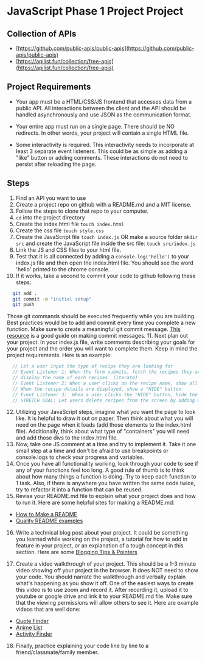 # JavaScript Phase 1 Project Project 

## Collection of APIs 
- [https://github.com/public-apis/public-apis](https://github.com/public-apis/public-apis) 
- [https://apilist.fun/collection/free-apis](https://apilist.fun/collection/free-apis) 

## Project Requirements
- Your app must be a HTML/CSS/JS frontend that accesses data from a public API. All interactions between the client and the API should be handled asynchronously and use JSON as the communication format.

- Your entire app must run on a single page. There should be NO redirects. In other words, your project will contain a single HTML file.

- Some interactivity is required. This interactivity needs to incorporate at least 3 separate event listeners. This could be as simple as adding a "like" button or adding comments. These interactions do not need to persist after reloading the page.

## Steps 
1. Find an API you want to use
2. Create a project repo on github with a README.md and a MIT license.
3. Follow the steps to clone that repo to your computer. 
4. `cd` into the project directory 
5. Create the index.html file   `touch index.html`
6. Create the css file `touch style.css` 
7. Create the JavaScript file `touch index.js`  OR make a source folder `mkdir src` and create the JavaScript file inside the src file: `touch src/index.js`
8. Link the JS and CSS files to your html file. 
9. Test that it is all connected by adding a `console.log('hello')` to your index.js file and then open the index.html file. You should see the word 'hello' printed to the chrome console. 
10. If it works, take a second to commit your code to github following these steps: 
```bash
  git add .
  git commit -m "initial setup" 
  git push 
``` 
Those git commands should be executed frequently while you are building.  Best practices would be to add and commit every time you complete a new function. Make sure to create a meaningful git commit message. [This resource](https://chris.beams.io/posts/git-commit/) is a good guide on making commit messages. 
11. Next plan out your project. In your index.js file, write comments describing your goals for your project and the order you will want to complete them. Keep in mind the project requirements. Here is an example: 
```JavaScript
  // Let a user input the type of recipe they are looking for
  // Event Listener 1: When the form submits, fetch the recipes they are searching for 
  // display the name of each recipes  (iterate)
  // Event Listener 2: When a user clicks on the recipe name, show all the recipe details
  // When the recipe details are displayed, show a "HIDE" button
  // Event Listener 3:  When a user clicks the "HIDE" button, hide the details of the recipe. 
  // STRETCH GOAL: Let users delete recipes from the screen by adding an "X" next to each recipe name 
``` 
12. Utilizing your JavaScript steps, imagine what you want the page to look like. It is helpful to draw it out on paper. Then think about what you will need on the page when it loads (add those elements to the index.html file).  Additionally, think about what type of "containers" you will need and add those divs to the index.html file. 
13. Now, take one JS comment at a time and try to implement it. Take it one small step at a time and don't be afraid to use breakpoints or console.logs to check your progress and variables. 
14. Once you have all functionality working, look through your code to see if any of your functions feel too long.  A good rule of thumb is to think about how many things a function is doing.  Try to keep each function to 1 task.  Also, if there is anywhere you have written the same code twice, try to refactor it into a function that can be reused.
15. Revise your README.md file to explain what your project does and how to run it. Here are some helpful sites for making a README.md:  
- [How to Make a README](https://www.makeareadme.com/) 
- [Quality README examples](https://github.com/matiassingers/awesome-readme) 

16. Write a technical blog post about your project. It could be something you learned while working on the project, a tutorial for how to add in feature in your project, or an explanation of a tough concept in this section. Here are some [Blogging Tips & Pointers](https://docs.google.com/document/d/1n7qfOAcxCbSENcdT9FFAR-xhcyf00AOL1l37Iw2PO-s/edit)

17. Create a video walkthrough of your project. This should be a 1-3 minute video showing off your project in the browser. It does NOT need to show your code. You should narrate the walkthrough and verbally explain what's happening as you show it off. One of the easiest ways to create this video is to use zoom and record it.  After recording it, upload it to youtube or google drive and link it to your README.md file. Make sure that the viewing permissions will allow others to see it. Here are example videos that are well done: 
- [Quote Finder](https://www.youtube.com/watch?v=JNC1NWyxrWo)
- [Anime List](https://www.youtube.com/watch?v=PsiGwsgbL-A)
- [Activity Finder](https://www.youtube.com/watch?v=sBLFe16f03M)


18. Finally, practice explaining your code line by line to a friend/classmate/family member. 
